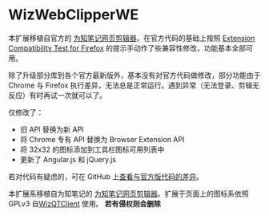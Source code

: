 # WizWebClipperWE

本扩展移植自官方的 [为知笔记网页剪辑器](https://outgoing.prod.mozaws.net/v1/94ab1a96a93c91f35c1569d5c21614329a2da9a80ebb262637877d71707aa83e/https%3A//chrome.google.com/webstore/detail/wiznote-web-clipper/jfanfpmalehkemdiiebjljddhgojhfab)。在官方代码的基础上按照 [Extension Compatibility Test for Firefox](https://outgoing.prod.mozaws.net/v1/7130893d57a7c258f110af40a219184f725e5b8531856fed5e55ed29c4b4133a/https%3A//www.extensiontest.com/) 的提示手动作了些兼容性修改，功能基本全部可用。

除了升级部分库到各个官方最新版外，基本没有对官方代码做修改，部分功能由于 Chrome 与 Firefox 执行差异，无法总是正常运行。遇到异常（无法登录、剪辑无反应）有时再试一次就可以了。

仅修改了：

- 旧 API 替换为新 API
- 将 Chrome 专有 API 替换为 Browser Extension API
- 将 32x32 的图标添加到工具栏图标可用列表中
- 更新了 Angular.js 和 jQuery.js

若对代码有疑虑的，可在 GitHub 上[查看与官方版代码的差异](https://github.com/xcffl/WizWebClipperWE/commit/24eade62980940b8acd42489e99a1b498e1219f1)。

本扩展系移植自为知笔记的 [为知笔记网页剪辑器](https://outgoing.prod.mozaws.net/v1/94ab1a96a93c91f35c1569d5c21614329a2da9a80ebb262637877d71707aa83e/https%3A//chrome.google.com/webstore/detail/wiznote-web-clipper/jfanfpmalehkemdiiebjljddhgojhfab)。扩展于页面上的图标系依照 GPLv3 自[WizQTClient](https://addons.mozilla.org/) 使用。
**若有侵权则会删除**